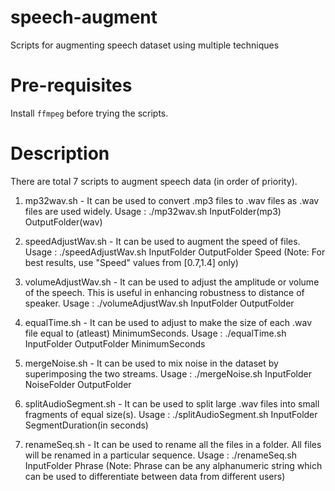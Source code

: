 # speech-augment
Scripts for augmenting speech dataset using multiple techniques

# Pre-requisites
Install `ffmpeg` before trying the scripts.

# Description    
There are total 7 scripts to augment speech data (in order of priority).
1. mp32wav.sh - It can be used to convert .mp3 files to .wav files as .wav files are used widely.
    Usage : ./mp32wav.sh InputFolder(mp3) OutputFolder(wav)
    
2. speedAdjustWav.sh - It can be used to augment the speed of files.
    Usage : ./speedAdjustWav.sh InputFolder OutputFolder Speed
    (Note: For best results, use "Speed" values from [0.7,1.4] only)

3. volumeAdjustWav.sh - It can be used to adjust the amplitude or volume of the speech. This is useful in enhancing robustness to distance of speaker.
    Usage : ./volumeAdjustWav.sh InputFolder OutputFolder
    
4. equalTime.sh - It can be used to adjust to make the size of each .wav file equal to (atleast) MinimumSeconds.
    Usage : ./equalTime.sh InputFolder OutputFolder MinimumSeconds
  
5. mergeNoise.sh - It can be used to mix noise in the dataset by superimposing the two streams.
    Usage : ./mergeNoise.sh InputFolder NoiseFolder OutputFolder
    
6. splitAudioSegment.sh - It can be used to split large .wav files into small fragments of equal size(s).
    Usage : ./splitAudioSegment.sh InputFolder SegmentDuration(in seconds)
 
7. renameSeq.sh - It can be used to rename all the files in a folder. All files will be renamed in a particular sequence.
    Usage : ./renameSeq.sh InputFolder Phrase
    (Note: Phrase can be any alphanumeric string which can be used to differentiate between data from different users)
